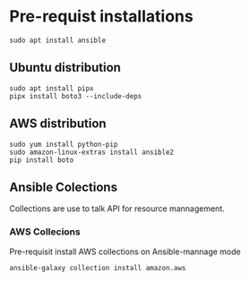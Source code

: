 # Pre-requist installations
```
sudo apt install ansible
```
## Ubuntu distribution
```
sudo apt install pipx
pipx install boto3 --include-deps
```
## AWS distribution

```
sudo yum install python-pip
sudo amazon-linux-extras install ansible2
pip install boto 
```
## Ansible Colections
Collections are use to talk API for resource mannagement.
### AWS Collecions
Pre-requisit install AWS collections on Ansible-mannage mode
```
ansible-galaxy collection install amazon.aws
```
